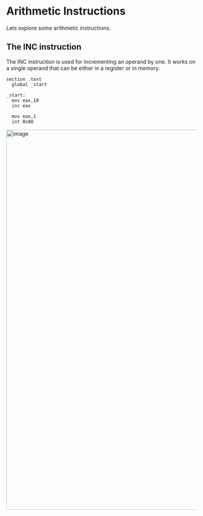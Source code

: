 # Arithmetic Instructions

Lets explore some arithmetic instructions.

## The INC instruction
The INC instruction is used for incrementing an operand by one. It works on a single operand that can be either in a register or in memory.

``` assembly
section .text
  global _start

_start:
  mov eax,10
  inc eax
  
  mov eax,1
  int 0x80
```

<img width="1003" alt="image" src="https://user-images.githubusercontent.com/11669149/223891859-55ce3503-c862-4b08-ad99-7944fea82d4c.png">

